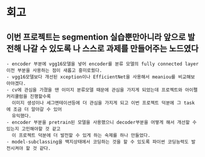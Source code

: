 # 회고

## 이번 프로젝트는 segmention 실습뿐만아니라 앞으로 발전해 나갈 수 있도록 나 스스로 과제를 만들어주는 노드였다  

    - encoder 부분에 vgg16모델을 넣어 encoder를 분류 모델의 fully connected layer이전 부분을 사용하는 점이 새롭고 흥미로웠다.
    - vgg16모델보다 개선된 xception이나 EfficientNet을 사용해서 meaniou를 비교해보아야겠다.
    - cv에 관심을 가졌을 땐 이미지 분류모델 때문에 관심을 가지게 되었는데 프로젝트와 아이펠 커리큘럼을 진행할수록
      이미지 생성이나 세그멘테이션등에 더 관심을 가지게 되고 이번 프로젝트 덕분에 그 task에 조금 더 알아갈 수 있어
      유익했다.
    - encoder 부분을 pretrain된 모델을 사용했으니 decoder부분을 어떻게 해서 개선할 수 있는지 고민해야할 것 같고
      이 프로젝트 덕분에 더 발전할 수 있게 하는 숙제를 하나 만들었다.
    - model-subclassing을 백지상태에서 코딩하는 것을 할 수 있도록 파이썬 코딩능력도 발전시켜야 할 것 같다. 
